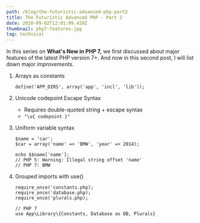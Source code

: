 ```yaml
---
path: /blog/the-futuristic-advanced-php-part2
title: The Futuristic Advanced PHP - Part 2
date: 2020-09-02T12:01:09.420Z
thumbnail: php7-features.jpg
tag: technical
---
```

In this series on **What's New in PHP 7,** we first discussed about major features of the latest PHP version 7+. And now in this second post, I will list down major *improvements.*

1. Arrays as constants

   `define('APP_DIRS', array('app', 'incl', 'lib'));`
2. Unicode codepoint Escape Syntax

   * Requires double-quoted string + escape syntax
   * `"\u{ codepoint }"`
3. Uniform variable syntax

    `$name = 'car';`\
    `$car = array('name' => 'BMW', 'year' => 2014);`

   ` echo $$name['name']; `\
   `// PHP 5: Warning: Illegal string offset 'name'`\
   `// PHP 7: BMW`

4. Grouped imports with use()

   `require_once('constants.php);`\
   `require_once('database.php);`\
   `require_once('plurals.php);`

    `// PHP 7`\
    `use App\Library\{Constants, Database as DB, Plurals}`





